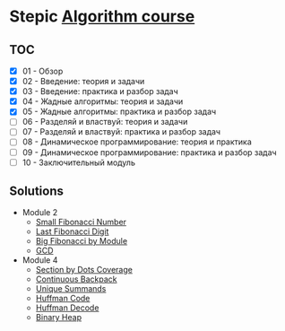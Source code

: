 # Stepic [Algorithm course](https://stepik.org/course/217/)

## TOC

- [x] 01 - Обзор
- [x] 02 - Введение: теория и задачи
- [x] 03 - Введение: практика и разбор задач
- [x] 04 - Жадные алгоритмы: теория и задачи
- [x] 05 - Жадные алгоритмы: практика и разбор задач
- [ ] 06 - Разделяй и властвуй: теория и задачи
- [ ] 07 - Разделяй и властвуй: практика и разбор задач
- [ ] 08 - Динамическое программирование: теория и практика
- [ ] 09 - Динамическое программирование: практика и разбор задач
- [ ] 10 - Заключительный модуль

## Solutions

- Module 2
    - [Small Fibonacci Number](src/module_2/fibonacci.py)
    - [Last Fibonacci Digit](src/module_2/fibonacci_last.py)
    - [Big Fibonacci by Module](src/module_2/big_fibonacci.py)
    - [GCD](src/module_2/gcd.py)
- Module 4
    - [Section by Dots Coverage](src/module_4/section_dot_coverage.py)
    - [Continuous Backpack](src/module_4/continuous_backpack.py)
    - [Unique Summands](src/module_4/different_summands.py)
    - [Huffman Code](src/module_4/huffman_code.py)
    - [Huffman Decode](src/module_4/huffman_decode.py)
    - [Binary Heap](src/module_4/custom_heap.py)
